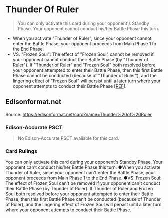 # Thunder Of Ruler

> You can only activate this card during your opponent's Standby Phase. Your opponent cannot conduct his/her Battle Phase this turn.

*   When you activate "Thunder of Ruler", since your opponent cannot enter the Battle Phase, your opponent proceeds from Main Phase 1 to the End Phase.
*   VS. "Frozen Soul": The effect of "Frozen Soul" cannot be removed if your opponent cannot conduct their Battle Phase (by "Thunder of Ruler"). If "Thunder of Ruler" and "Frozen Soul" both resolved before your opponent attempted to enter their Battle Phase, then this first Battle Phase cannot be conducted (because of "Thunder of Ruler"), and the lingering effect of "Frozen Soul" will persist until a later turn where your opponent attempts to conduct their Battle Phase \[[REF](http://duelistgroundz.com/index.php?/topic/144344-frozen-soul-and-thunder-of-ruler/)\].

## Edisonformat.net

Source: https://edisonformat.net/card?name=Thunder%20of%20Ruler

### Edison-Accurate PSCT

> No Edison-Accurate PSCT available for this card.

### Card Rulings

You can only activate this card during your opponent's Standby Phase. Your opponent can't conduct his/her Battle Phase this turn.
●When you activate Thunder of Ruler, since your opponent can't enter the Battle Phase, your opponent proceeds from Main Phase 1 to the End Phase.
●VS. Frozen Soul: The effect of Frozen Soul can't be removed if your opponent can't conduct their Battle Phase (by Thunder of Ruler). If Thunder of Ruler and Frozen Soul both resolved before your opponent attempted to enter their Battle Phase, then this first Battle Phase can't be conducted (because of Thunder of Ruler), and the lingering effect of Frozen Soul will persist until a later turn  where your opponent attempts to conduct their Battle Phase.
            